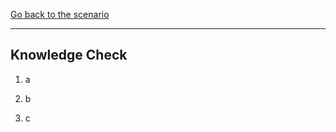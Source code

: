 [Go back to the scenario](ML_Studio_Classic.md)

------------------

## Knowledge Check

1. a

1. b

1. c
